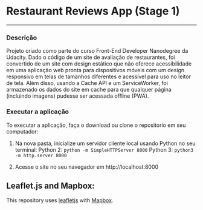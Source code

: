 # Restaurant Reviews App (Stage 1)
---

### Descrição

Projeto criado como parte do curso Front-End Developer Nanodegree da Udacity. Dado o código de um site de avaliação de restaurantes, foi convertido de um site com design estático que não oferece acessibilidade em uma aplicação web pronta para dispositivos móveis com um design responsivo em telas de tamanhos diferentes e acessível para uso no leitor de tela. Além disso, usando a Cache API e um ServiceWorker, foi armazenado os dados do site em cache para que qualquer página (incluindo imagens) pudesse ser acessada offline (PWA).

### Executar a aplicação

To executar a aplicação, faça o download ou clone o repositorio em seu computador:

1. Na nova pasta, inicialize um servidor cliente local usando Python no seu terminal: 
Python 2: `python -m SimpleHTTPServer 8000` 
Python 3: `python3 -m http.server 8000`

2. Acesse o site no seu navegador em http://localhost:8000

## Leaflet.js and Mapbox:

This repository uses [leafletjs](https://leafletjs.com/) with [Mapbox](https://www.mapbox.com/).




